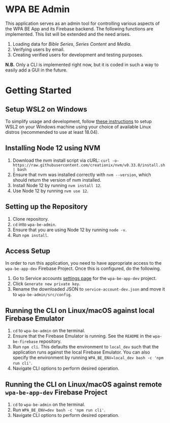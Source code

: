 # WPA BE Admin 

This application serves as an admin tool for controlling various aspects of the WPA BE App and its Firebase backend. The following functions are implemented. This list will be extended and the need arises. 

1. Loading data for *Bible Series*, *Series Content* and *Media*.
2. Verifying users by email. 
3. Creating verified users for development and testing purposes. 

**N.B.** Only a CLI is implemented right now, but it is coded in such a way to easily add a GUI in the future. 


# Getting Started

## Setup WSL2 on Windows

To simplify usage and development, follow [these instructions](https://docs.microsoft.com/en-us/windows/wsl/install-win10#manual-installation-steps) to setup WSL2 on your Windows machine using your choice of available Linux distros (recommended to use at least 18.04). 

## Installing Node 12 using NVM

1. Download the nvm install script via cURL: `curl -o- https://raw.githubusercontent.com/creationix/nvm/v0.33.0/install.sh | bash`
2. Ensure that nvm was installed correctly with `nvm --version`, which should return the version of nvm installed.
3. Install Node 12 by running `nvm install 12`.
4. Use Node 12 by running `nvm use 12`.

## Setting up the Repository

1. Clone repository.
2. `cd` into `wpa-be-admin`.
3. Ensure that you are using Node 12 by running `node -v`. 
3. Run `npm install`.

## Access Setup

In order to run this application, you need to have appropriate access to the `wpa-be-app-dev` Firebase Project. Once this is configured, do the following. 

1. Go to Service accounts [settings page](https://console.firebase.google.com/project/wpa-be-app-dev/settings/serviceaccounts/adminsdk) for the `wpa-be-app-dev` project. 
2. Click `Generate new private key`.
3. Rename the downloaded JSON to `service-account-dev.json` and move it to `wpa-be-admin/src/config`.

## Running the CLI on Linux/macOS against local Firebase Emulator

1. `cd` to `wpa-be-admin` on the terminal. 
2. Ensure that the Firebase Emulator is running. See the `README` in the `wpa-be-firebase` repository. 
3. Run `npm cli`. This defaults the environment to `local_dev` such that the application runs against the local Firebase Emulator. You can also specify the environment by running `WPA_BE_ENV=local_dev bash -c 'npm run cli'`.
4. Navigate CLI options to perform desired operation.

## Running the CLI on Linux/macOS against remote `wpa-be-app-dev` Firebase Project

1. `cd` to `wpa-be-admin` on the terminal. 
2. Run `WPA_BE_ENV=dev bash -c 'npm run cli'`.
3. Navigate CLI options to perform desired operation.

